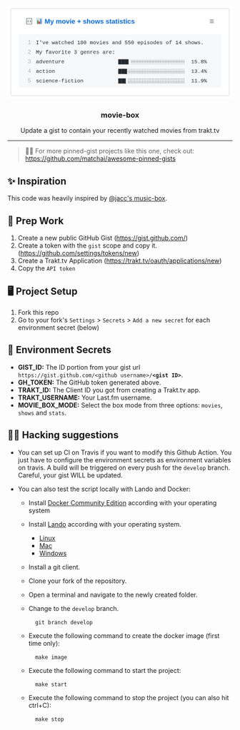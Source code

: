 <p align='center'>
  <img src="https://github.com/LuisAlejandro/movie-box/blob/master/branding/moviebox-preview.png">
  <h3 align="center">movie-box</h3>
  <p align="center">Update a gist to contain your recently watched movies from trakt.tv</p>
</p>

---
> 📌✨ For more pinned-gist projects like this one, check out: https://github.com/matchai/awesome-pinned-gists

## ✨ Inspiration
This code was heavily inspired by [@jacc's music-box](https://github.com/jacc/music-box).

## 🎒 Prep Work
1. Create a new public GitHub Gist (https://gist.github.com/)
1. Create a token with the `gist` scope and copy it. (https://github.com/settings/tokens/new)
1. Create a Trakt.tv Application (https://trakt.tv/oauth/applications/new)
1. Copy the `API token`

## 🖥 Project Setup
1. Fork this repo
2. Go to your fork's `Settings` > `Secrets` > `Add a new secret` for each environment secret (below)

## 🤫 Environment Secrets
- **GIST_ID:** The ID portion from your gist url `https://gist.github.com/<github username>/`**`<gist ID>`**.
- **GH_TOKEN:** The GitHub token generated above.
- **TRAKT_ID:** The Client ID you got from creating a Trakt.tv app.
- **TRAKT_USERNAME:** Your Last.fm username.
- **MOVIE_BOX_MODE:** Select the box mode from three options: `movies`, `shows` and `stats`.

## 🕵🏾 Hacking suggestions

- You can set up CI on Travis if you want to modify this Github Action. You just have to configure the environment secrets as environment variables on travis. A build will be triggered on every push for the `develop` branch. Careful, your gist WILL be updated.
- You can also test the script locally with Lando and Docker:

  * Install [Docker Community Edition](https://docs.docker.com/install/#supported-platforms) according with your operating system
  * Install [Lando](https://docs.devwithlando.io/installation/system-requirements.html) according with your operating system.

      - [Linux](https://docs.devwithlando.io/installation/linux.html)
      - [Mac](https://docs.devwithlando.io/installation/macos.html)
      - [Windows](https://docs.devwithlando.io/installation/windows.html)

  * Install a git client.
  * Clone your fork of the repository.
  * Open a terminal and navigate to the newly created folder.
  * Change to the `develop` branch.

          git branch develop

  * Execute the following command to create the docker image (first time only):

          make image

  * Execute the following command to start the project:

          make start

  * Execute the following command to stop the project (you can also hit ctrl+C):

          make stop